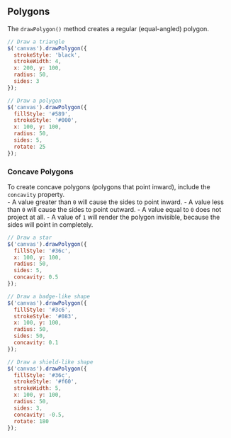 ## Polygons

The `drawPolygon()` method creates a regular (equal-angled) polygon.

```javascript
// Draw a triangle
$('canvas').drawPolygon({
  strokeStyle: 'black',
  strokeWidth: 4,
  x: 200, y: 100,
  radius: 50,
  sides: 3
});
```

```javascript
// Draw a polygon
$('canvas').drawPolygon({
  fillStyle: '#589',
  strokeStyle: '#000',
  x: 100, y: 100,
  radius: 50,
  sides: 5,
  rotate: 25
});
```

### Concave Polygons

To create concave polygons (polygons that point inward), include the `concavity` property.  
	- A value greater than `0` will cause the sides to point inward.
	- A value less than `0` will cause the sides to point outward.
	- A value equal to `0` does not project at all.
	- A value of `1` will render the polygon invisible, because the sides will point in completely.

```javascript
// Draw a star
$('canvas').drawPolygon({
  fillStyle: '#36c',
  x: 100, y: 100,
  radius: 50,
  sides: 5,
  concavity: 0.5
});
```

```javascript
// Draw a badge-like shape
$('canvas').drawPolygon({
  fillStyle: '#3c6',
  strokeStyle: '#083',
  x: 100, y: 100,
  radius: 50,
  sides: 50,
  concavity: 0.1
});
```

```javascript
// Draw a shield-like shape
$('canvas').drawPolygon({
  fillStyle: '#36c',
  strokeStyle: '#f60',
  strokeWidth: 5,
  x: 100, y: 100,
  radius: 50,
  sides: 3,
  concavity: -0.5,
  rotate: 180
});
```
